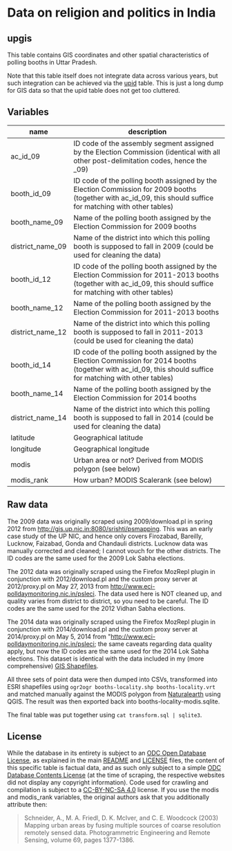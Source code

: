 # Data on religion and politics in India 

## upgis

This table contains GIS coordinates and other spatial characteristics of polling booths in Uttar Pradesh.

Note that this table itself does not integrate data across various years, but such integration can be achieved via the [upid](https://github.com/raphael-susewind/india-religion-politics/tree/master/upid) table. This is just a long dump for GIS data so that the upid table does not get too cluttered.

## Variables

name | description
--- | ---
ac_id_09 | ID code of the assembly segment assigned by the Election Commission (identical with all other post-delimitation codes, hence the _09)
booth_id_09 | ID code of the polling booth assigned by the Election Commission for 2009 booths (together with ac_id_09, this should suffice for matching with other tables)
booth_name_09 | Name of the polling booth assigned by the Election Commission for 2009 booths
district_name_09 | Name of the district into which this polling booth is supposed to fall in 2009 (could be used for cleaning the data)
booth_id_12 | ID code of the polling booth assigned by the Election Commission for 2011-2013 booths (together with ac_id_09, this should suffice for matching with other tables)
booth_name_12 | Name of the polling booth assigned by the Election Commission for 2011-2013 booths
district_name_12 | Name of the district into which this polling booth is supposed to fall in 2011-2013 (could be used for cleaning the data)
booth_id_14 | ID code of the polling booth assigned by the Election Commission for 2014 booths (together with ac_id_09, this should suffice for matching with other tables)
booth_name_14 | Name of the polling booth assigned by the Election Commission for 2014 booths
district_name_14 | Name of the district into which this polling booth is supposed to fall in 2014 (could be used for cleaning the data)
latitude | Geographical latitude
longitude | Geographical longitude
modis | Urban area or not? Derived from MODIS polygon (see below)
modis_rank | How urban? MODIS Scalerank (see below)

## Raw data

The 2009 data was originally scraped using 2009/download.pl in spring 2012 from http://gis.up.nic.in:8080/srishti/psmapping. This was an early case study of the UP NIC, and hence only covers Firozabad, Bareilly, Lucknow, Faizabad, Gonda and Chandauli districts. Lucknow data was manually corrected and cleaned; I cannot vouch for the other districts. The ID codes are the same used for the 2009 Lok Sabha elections.

The 2012 data was originally scraped using the Firefox MozRepl plugin in conjunction with 2012/download.pl and the custom proxy server at 2012/proxy.pl on May 27, 2013 from http://www.eci-polldaymonitoring.nic.in/psleci. The data used here is NOT cleaned up, and quality varies from district to district, so you need to be careful. The ID codes are the same used for the 2012 Vidhan Sabha elections.

The 2014 data was originally scraped using the Firefox MozRepl plugin in conjunction with 2014/download.pl and the custom proxy server at 2014/proxy.pl on May 5, 2014 from "http://www.eci-polldaymonitoring.nic.in/psleci; the same caveats regarding data quality apply, but now the ID codes are the same used for the 2014 Lok Sabha elections. This dataset is identical with the data included in my (more comprehensive) [GIS Shapefiles](http://dx.doi.org/10.4119/unibi/2674065).

All three sets of point data were then dumped into CSVs, transformed into ESRI shapefiles using `ogr2ogr booths-locality.shp booths-locality.vrt` and matched manually against the MODIS polygon from [Naturalearth](http://www.naturalearthdata.com/downloads/10m-cultural-vectors/10m-urban-area/) using QGIS. The result was then exported back into booths-locality-modis.sqlite.

The final table was put together using `cat transform.sql | sqlite3`.

## License

While the database in its entirety is subject to an [ODC Open Database License](http://opendatacommons.org/licenses/odbl/), as explained in the main [README](https://github.com/raphael-susewind/india-religion-politics/blob/master/README.md) and [LICENSE](https://github.com/raphael-susewind/india-religion-politics/blob/master/LICENSE.md) files, the content of this specific table is factual data, and as such only subject to a simple [ODC Database Contents License](http://opendatacommons.org/licenses/dbcl/) (at the time of scraping, the respective websites did not display any copyright information). Code used for crawling and compilation is subject to a [CC-BY-NC-SA 4.0](https://creativecommons.org/licenses/by-nc-sa/4.0/) license. If you use the modis and modis_rank variables, the original authors ask that you additionally attribute then:

> Schneider, A., M. A. Friedl, D. K. McIver, and C. E. Woodcock (2003) Mapping urban areas by fusing multiple sources of coarse resolution remotely sensed data. Photogrammetric Engineering and Remote Sensing, volume 69, pages 1377-1386.

